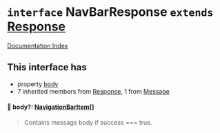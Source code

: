 # `interface` NavBarResponse `extends` [Response](../interface.Response/README.md)

[Documentation Index](../README.md)

## This interface has

- property [body](#-body-navigationbaritem)
- 7 inherited members from [Response](../interface.Response/README.md), 1 from [Message](../interface.Message/README.md)


#### 📄 body?: [NavigationBarItem](../interface.NavigationBarItem.2/README.md)\[]

> Contains message body if success === true.



